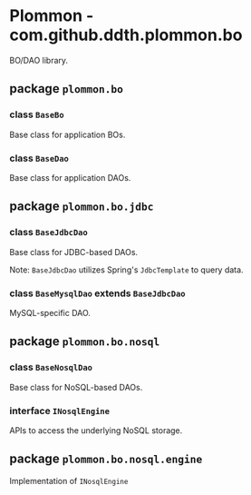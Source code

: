 Plommon - com.github.ddth.plommon.bo
====================================

BO/DAO library.

package `plommon.bo`
--------------------
### class `BaseBo` ###
Base class for application BOs.

### class `BaseDao` ###
Base class for application DAOs.


package `plommon.bo.jdbc`
-------------------------
### class `BaseJdbcDao` ###
Base class for JDBC-based DAOs.

Note: `BaseJdbcDao` utilizes Spring's `JdbcTemplate` to query data.

### class `BaseMysqlDao` extends `BaseJdbcDao` ###
MySQL-specific DAO.


package `plommon.bo.nosql`
-------------------------
### class `BaseNosqlDao` ###
Base class for NoSQL-based DAOs.

### interface `INosqlEngine` ###
APIs to access the underlying NoSQL storage.


package `plommon.bo.nosql.engine`
---------------------------------
Implementation of `INosqlEngine`
